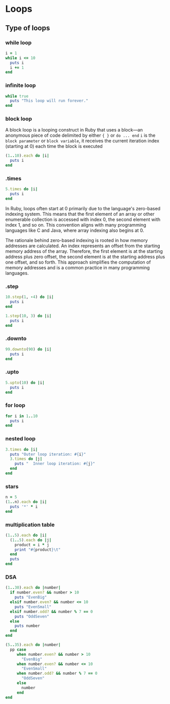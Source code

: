 # Loops

## Type of loops
### while loop
```ruby
i = 1
while i <= 10
  puts i
  i += 1
end
```

### infinite loop
```ruby
while true
  puts "This loop will run forever."
end
```

### block loop
A block loop is a looping construct in Ruby that uses a block—an anonymous piece of code delimited by either `{ }` or `do ... end`
`i` is the `block parameter` or `block variable`, it receives the current iteration index (starting at 0) each time the block is executed
```ruby
(1..10).each do |i|
  puts i
end
```

### .times
```ruby
5.times do |i|
  puts i
end
```
​In Ruby, loops often start at 0 primarily due to the language's zero-based indexing system. This means that the first element of an array or other enumerable collection is accessed with index 0, the second element with index 1, and so on. This convention aligns with many programming languages like C and Java, where array indexing also begins at 0.

The rationale behind zero-based indexing is rooted in how memory addresses are calculated. An index represents an offset from the starting memory address of the array. Therefore, the first element is at the starting address plus zero offset, the second element is at the starting address plus one offset, and so forth. This approach simplifies the computation of memory addresses and is a common practice in many programming languages.

### .step
```ruby
10.step(1, -4) do |i|
  puts i
end
```
```ruby
1.step(10, 3) do |i|
  puts i
end
```

### .downto
```ruby
99.downto(90) do |i|
  puts i
end
```

### .upto
```ruby
5.upto(10) do |i|
  puts i
end
```

### for loop
```ruby
for i in 1..10
  puts i
end
```

### nested loop
```ruby
3.times do |i|
  puts "Outer loop iteration: #{i}"
  3.times do |j|
    puts "  Inner loop iteration: #{j}"
  end
end
```

### stars
```ruby
n = 5
(1..n).each do |i|
  puts '*' * i
end
```

### multiplication table
```ruby
(1..5).each do |i|
  (1..5).each do |j|
    product = i * j
    print "#{product}\t"
  end
  puts
end
```

### DSA
```ruby
(1..30).each do |number|
  if number.even? && number > 10
    puts "EvenBig"
  elsif number.even? && number <= 10
    puts "EvenSmall"
  elsif number.odd? && number % 7 == 0
    puts "OddSeven"
  else
    puts number
  end
end
```

```ruby
(5..35).each do |number|
  pp case
     when number.even? && number > 10
       "EvenBig"
     when number.even? && number <= 10
       "EvenSmall"
     when number.odd? && number % 7 == 0
       "OddSeven"
     else
       number
     end
end
```
